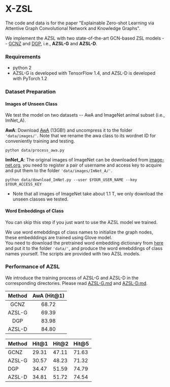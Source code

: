 # X-ZSL
The code and data is for the paper "Explainable Zero-shot Learning via Attentive Graph Convolutional Network and Knowledge Graphs".  


We implement the AZSL with two state-of-the-art GCN-based ZSL models -- [GCNZ](https://arxiv.org/abs/1803.08035) and [DGP](https://arxiv.org/abs/1805.11724),
i.e., **AZSL-G** and **AZSL-D**.

### Requirements
* python 2
* AZSL-G is developed with TensorFlow 1.4, and AZSL-D is developed with PyTorch 1.2  

### Dataset Preparation
#### Images of Unseen Class
We test the model on two datasets -- AwA and ImageNet animal subset (i.e., ImNet_A).  
 
**AwA**: Download [AwA](http://cvml.ist.ac.at/AwA2/AwA2-data.zip) (13GB!) and uncompress it to the folder `'data/images/'`. 
Note that we rename the awa class to its wordnet ID for conveniently training and testing.   
```
python data/process_awa.py
```
**ImNet_A**: The original images of ImageNet can be downloaded from [image-net.org](http://image-net.org/download-images), you need to register a pair of username and access key to acquire
and put them to the folder `'data/images/ImNet_A/'`.  
```
python data/download_ImNet.py --user $YOUR_USER_NAME --key $YOUR_ACCESS_KEY
```
* Note that all images of ImageNet take about 1.1 T, we only download the unseen classes we tested.

#### Word Embeddings of Class
You can skip this step if you just want to use the AZSL model we trained.

We use word emebddings of class names to initialize the graph nodes, these embedddings are trained using Glove model.  
You need to download the pretrained word embedding dictionary from
[here](http://nlp.stanford.edu/data/glove.6B.zip) and put it to the folder `'data/'`, and produce the word emebddings of class names yourself.
The scripts are provided with two AZSL models.

### Performance of AZSL
We introduce the training process of AZSL-G and AZSL-D in the corresponding directories.
Please read [AZSL-G.md](/AZSL-G/readme.md) and [AZSL-D.md](/AZSL-D/readme.md).  

|Method|AwA (Hit@1)|
|:----:|:-----:|
|GCNZ|68.72|
|AZSL-G|69.39|
|DGP|83.98|
|AZSL-D|84.80|

|Method|Hit@1|Hit@2|Hit@5|
|----|-----|----|-----|
|GCNZ|29.31|47.11|71.63|
|AZSL-G|30.57|48.23|71.32|
|DGP|34.47|51.59|74.79|
|AZSL-D|34.81|51.72|74.54|
